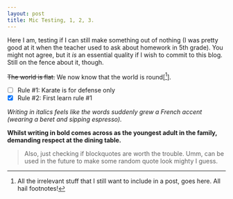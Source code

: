 ```yaml
---
layout: post
title: Mic Testing, 1, 2, 3.
---
```


Here I am, testing if I can still make something out of nothing (I was pretty good at it when the teacher used to ask about homework in 5th grade). You might not agree, but it _is_ an essential quality if I wish to commit to this blog. Still on the fence about it, though.

~~The world is flat.~~ We now know that the world is round[[^1]].

- [ ] Rule #1: Karate is for defense only
- [x] Rule #2: First learn rule #1

_Writing in italics feels like the words suddenly grew a French accent (wearing a beret and sipping espresso)._

**Whilst writing in bold comes across as the youngest adult in the family, demanding respect at the dining table.**

> <span class="quote"> Also, just checking if blockquotes are worth the trouble. Umm, can be used in the future to make some random quote look mighty I guess. </span>

[^1]: All the irrelevant stuff that I still want to include in a post, goes here. All hail footnotes!
